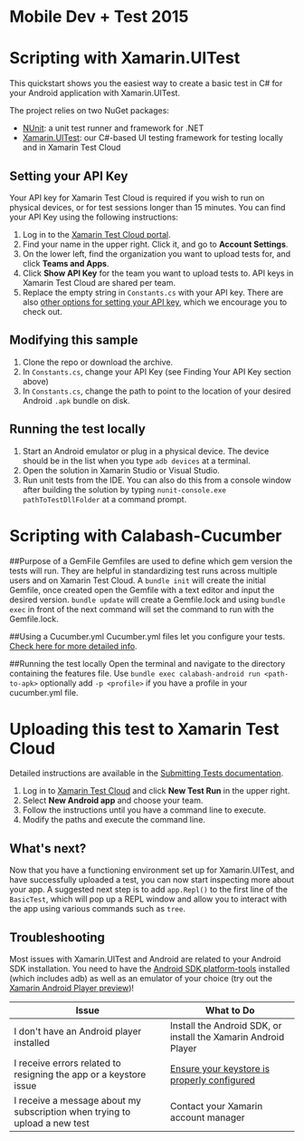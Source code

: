# Mobile Dev + Test 2015
Scripting with Xamarin.UITest
===================================

This quickstart shows you the easiest way to create a basic test in C# for your Android application with Xamarin.UITest.

The project relies on two NuGet packages: 
* [NUnit](https://www.nuget.org/packages/NUnit/): a unit test runner and framework for .NET
* [Xamarin.UITest](https://www.nuget.org/packages/Xamarin.UITest/): our C#-based UI testing framework for testing locally and in Xamarin Test Cloud

## Setting your API Key
Your API key for Xamarin Test Cloud is required if you wish to run on physical devices, or for test sessions longer than 15 minutes. You can find your API Key using the following instructions:

1. Log in to the [Xamarin Test Cloud portal](http://testcloud.xamarin.com).
2. Find your name in the upper right. Click it, and go to **Account Settings**.
3. On the lower left, find the organization you want to upload tests for, and click **Teams and Apps**. 
4. Click **Show API Key** for the team you want to upload tests to. API keys in Xamarin Test Cloud are shared per team.
5. Replace the empty string in `Constants.cs` with your API key. There are also [other options for setting your API key](http://developer.xamarin.com/guides/testcloud/uitest/setting-the-api-key/), which we encourage you to check out. 

## Modifying this sample
1. Clone the repo or download the archive.
2. In `Constants.cs`, change your API Key (see Finding Your API Key section above)
3. In `Constants.cs`, change the path to point to the location of your desired Android `.apk` bundle on disk.

## Running the test locally
1. Start an Android emulator or plug in a physical device. The device should be in the list when you type `adb devices` at a terminal.
2. Open the solution in Xamarin Studio or Visual Studio.
3. Run unit tests from the IDE. You can also do this from a console window after building the solution by typing `nunit-console.exe pathToTestDllFolder` at a command prompt.

Scripting with Calabash-Cucumber
===================================
##Purpose of a GemFile
Gemfiles are used to define which gem version the tests will run. They are helpful in standardizing test runs across multiple users and on Xamarin Test Cloud. A `bundle init` will create the initial Gemfile, once created open the Gemfile with a text editor and input the desired version. `bundle update` will create a Gemfile.lock and using `bundle exec` in front of the next command will set the command to run with the Gemfile.lock.

##Using a Cucumber.yml
Cucumber.yml files let you configure your tests. [Check here for more detailed info](https://github.com/cucumber/cucumber/wiki/cucumber.yml).

##Running the test locally
Open the terminal and navigate to the directory containing the features file.
Use `bundle exec calabash-android run <path-to-apk>` optionally add `-p <profile>` if you have a profile in your cucumber.yml file.

Uploading this test to Xamarin Test Cloud
===================================
Detailed instructions are available in the [Submitting Tests documentation](http://developer.xamarin.com/guides/testcloud/submitting/).

1. Log in to [Xamarin Test Cloud](http://testcloud.xamarin.com) and click **New Test Run** in the upper right.
2. Select **New Android app** and choose your team.
3. Follow the instructions until you have a command line to execute.
4. Modify the paths and execute the command line. 

## What's next?
Now that you have a functioning environment set up for Xamarin.UITest, and have successfully uploaded a test, you can now start inspecting more about your app. A suggested next step is to add `app.Repl()` to the first line of the `BasicTest`, which will pop up a REPL window and allow you to interact with the app using various commands such as `tree`.

## Troubleshooting
Most issues with Xamarin.UITest and Android are related to your Android SDK installation. You need to have the [Android SDK platform-tools](http://developer.android.com/tools/sdk/tools-notes.html) installed (which includes adb) as well as an emulator of your choice (try out the [Xamarin Android Player preview](http://www.xamarin.com/android-player))!

|**Issue**|**What to Do**|
|-----|----------|
|I don't have an Android player installed|Install the Android SDK, or install the Xamarin Android Player|
|I receive errors related to resigning the app or a keystore issue|[Ensure your keystore is properly configured](http://developer.xamarin.com/guides/android/deployment,_testing,_and_metrics/publishing_an_application/part_1_-_preparing_an_application_for_release/#Create_a_New_Keystore)|
|I receive a message about my subscription when trying to upload a new test|Contact your Xamarin account manager|
